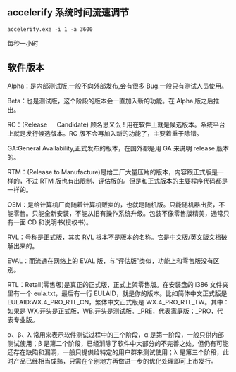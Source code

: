 ## accelerify 系统时间流速调节

```
accelerify.exe -i 1 -a 3600
```

每秒一小时

## 软件版本

Alpha：是内部测试版,一般不向外部发布,会有很多 Bug.一般只有测试人员使用。

Beta：也是测试版，这个阶段的版本会一直加入新的功能。在 Alpha 版之后推出。

RC：(Release 　 Candidate) 顾名思义么 ! 用在软件上就是候选版本。系统平台上就是发行候选版本。RC 版不会再加入新的功能了，主要着重于除错。

GA:General Availability,正式发布的版本，在国外都是用 GA 来说明 release 版本的。

RTM：(Release to Manufacture)是给工厂大量压片的版本，内容跟正式版是一样的，不过 RTM 版也有出限制、评估版的。但是和正式版本的主要程序代码都是一样的。

OEM：是给计算机厂商随着计算机贩卖的，也就是随机版。只能随机器出货，不能零售。只能全新安装，不能从旧有操作系统升级。包装不像零售版精美，通常只有一面 CD 和说明书(授权书)。

RVL：号称是正式版，其实 RVL 根本不是版本的名称。它是中文版/英文版文档破解出来的。

EVAL：而流通在网络上的 EVAL 版，与“评估版”类似，功能上和零售版没有区别。

RTL：Retail(零售版)是真正的正式版，正式上架零售版。在安装盘的 i386 文件夹里有一个 eula.txt，最后有一行 EULAID，就是你的版本。比如简体中文正式版是 EULAID:WX.4_PRO_RTL_CN，繁体中文正式版是 WX.4_PRO_RTL_TW。其中：如果是 WX.开头是正式版，WB.开头是测试版。\_PRE，代表家庭版；\_PRO，代表专业版。

α、β、λ 常用来表示软件测试过程中的三个阶段，α 是第一阶段，一般只供内部测试使用；β 是第二个阶段，已经消除了软件中大部分的不完善之处，但仍有可能还存在缺陷和漏洞，一般只提供给特定的用户群来测试使用；λ 是第三个阶段，此时产品已经相当成熟，只需在个别地方再做进一步的优化处理即可上市发行。
